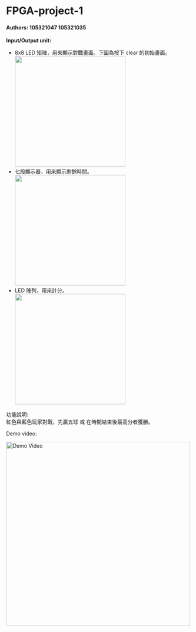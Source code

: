 # FPGA-project-1
#### Authors: 105321047 105321035

<b>Input/Output unit:</b><br>
* 8x8 LED 矩陣，用來顯示對戰畫面。下圖為按下 clear 的初始畫面。<br>
<img src="https://github.com/kamiry/FPGA-project-1/blob/master/images/IO1.jpg" width="300"/><br>
* 七段顯示器，用來顯示剩餘時間。<br>
<img src="https://github.com/kamiry/FPGA-project-1/blob/master/images/IO2.jpg" width="300"/><br>
* LED 陣列，用來計分。<br>
<img src="https://github.com/kamiry/FPGA-project-1/blob/master/images/IO3.jpg" width="300"/><br>

功能說明:<br>
紅色與藍色玩家對戰，先贏五球 或 在時間結束後最高分者獲勝。<br>

Demo video:

<a href="https://drive.google.com/open?id=1dsUKFF945moWpXyD0L86eseNf1l3repO" title="Demo Video"><img src="https://github.com/kamiry/FPGA-project-1/blob/master/images/IO4.jpg" alt="Demo Video" width="500"/></a>
